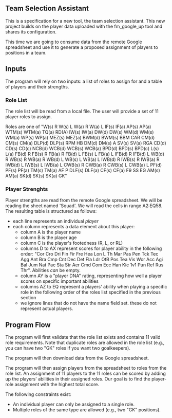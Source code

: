 ## Team Selection Assistant

This is a specification for a new tool, the team selection assistant. This new
project builds on the player data uploaded with the fm_google_up tool and
shares its configuration.

This time we are going to consume data from the remote Google spreadsheet and
use it to generate a proposed assignment of players to positions in a team.

## Inputs

The program will rely on two inputs: a list of roles to assign for and a table of players and their strengths.

### Role List

The role list will be read from a local file. The user will provide a set of 11 player roles to assign.

Roles are one of "W(s) R	W(s) L	W(a) R	W(a) L	IF(s)	IF(a)	AP(s)	AP(a)	WTM(s)	WTM(a)	TQ(a)	RD(A)	IW(s)	IW(a)	DW(d)	DW(s)	WM(d)	WM(s)	WM(a)	WP(s)	WP(a)	MEZ(s)	MEZ(a)	BWM(d)	BWM(s)	BBM	CAR	CM(d)	CM(s)	CM(a)	DLP(d)	DLP(s)	RPM	HB	DM(d)	DM(s)	A	SV(s)	SV(a)	RGA	CD(d)	CD(s)	CD(c)	NCB(d)	WCB(d)	WCB(s)	WCB(a)	BPD(d)	BPD(s)	BPD(c)	L(s)	L(a)	FB(d) R	FB(s) R	FB(a) R	FB(d) L	FB(s) L	FB(a) L	IFB(d) R	IFB(d) L	WB(d) R	WB(s) R	WB(a) R	WB(d) L	WB(s) L	WB(a) L	IWB(d) R	IWB(s) R	IWB(a) R	IWB(d) L	IWB(s) L	IWB(a) L	CWB(s) R	CWB(a) R	CWB(s) L	CWB(a) L	PF(d)	PF(s)	PF(a)	TM(s)	TM(a)	AF	P	DLF(s)	DLF(a)	CF(s)	CF(a)	F9	SS	EG	AM(s)	AM(a)	SK(d)	SK(s)	SK(a)	GK"

### Player Strenghts

Player strengths are read from the remote Google spreadsheet. We will be reading the sheet named 'Squad'. We will read the cells in range A2:EQ58. The resulting table is structured as follows:
- each line represents an individual _player_
- each column represents a data element about this player:
  - column A is the player name
  - column B is the player age
  - column C is the player's footedness (R, L, or RL)
  - columns D to AX represent scores for player ability in the following order: "Cor Cro	Dri	Fin	Fir	Fre	Hea	Lon	L Th	Mar	Pas	Pen	Tck	Tec	Agg	Ant	Bra	Cmp	Cnt	Dec	Det	Fla	Ldr	OtB	Pos	Tea	Vis	Wor	Acc	Agi	Bal	Jum	Nat	Pac	Sta	Str	Aer	Cmd	Com	Ecc	Han	Kic	1v1	Pun	Ref	Rus	Thr". Abilities _can_ be empty.
  - column AY is a "player DNA" rating, representing how well a player scores on specific important abilities
  - columns AZ to EQ represent a players' ability when playing a specific role in the following order of the roles list specified in the previous section
  - we ignore lines that do not have the name field set. these do not represent actual players.

## Program Flow

The program will first validate that the role list exists and contains 11 valid role requirements. Note that duplicate roles are allowed in the role list (e.g., you can have two "GK" roles if you want two goalkeepers).

The program will then download data from the Google spreadsheet.

The program will then assign players from the spreadsheet to roles from the role list. An assignment of 11 players to the 11 roles can be scored by adding up the players' abilities in their assigned roles. Our goal is to find the player-role assignment with the highest total score.

The following constraints exist:
- An individual player can only be assigned to a single role.
- Multiple roles of the same type are allowed (e.g., two "GK" positions).
